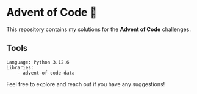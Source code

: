 # Advent of Code 🎄

This repository contains my solutions for the **Advent of Code** challenges.

## Tools

    Language: Python 3.12.6
    Libraries: 
        - advent-of-code-data
    
Feel free to explore and reach out if you have any suggestions!